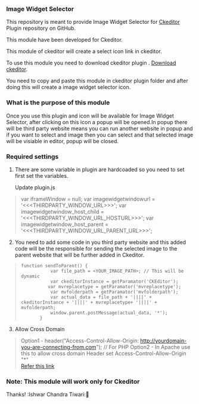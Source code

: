 ### Image Widget Selector

This repository is meant to provide Image Widget Selector for [Ckeditor](http://ckeditor.com/) Plugin repository on GitHub.

This module have been developed for Ckeditor.

This module of ckeditor will create a select icon link  in ckeditor. 

To use this module you need to download ckeditor plugin  . [Download ckeditor](http://ckeditor.com/).

You need to copy and paste this module in ckeditor plugin folder and after doing this will create a image widget selector icon.



### What is the purpose of this module
Once you use this plugin and icon will be available for Image Widget Selector, after clicking on this icon a popup will be opened.In popup there will be third party website means you can run another website in popup and if you want to select and image then you can select and that selected image will be visiable in editor, popup will be closed.


### Required settings 
1. There are some variable in plugin are hardcoaded so you need to set first set the variables. 

   Update plugin.js
    
  > var iframeWindow = null;
  > var imagewidgetwindowurl = '<<<THIRDPARTY_WINDOW_URL>>>';
  > var imagewidgetwindow_host_child = '<<<THIRDPARTY_WINDOW_URL_HOSTURL>>>';
  > var imagewidgetwindow_host_parent = '<<<THIRDPARTY_WINDOW_URL_PARENT_URL>>>';


2. You need to add some code in you third party website and this added code will be the responsible for sending the selected image to the parent website that will be further added in Ckeditor.


>     function sendToParent() {
>                var file_path = <YOUR_IMAGE_PATH>; // This will be dynamic
>                var ckeditorInstance = getParamator('CKEditor');
>               var mvreplacetype = getParamator('mvreplacetype');
>                var mvfolderpath = getParamator('mvfolderpath');
>                var actual_data = file_path + '||||' + ckeditorInstance + '||||' + mvreplacetype+ '||||' + mvfolderpath;
>                window.parent.postMessage(actual_data, '*');
>            }

 3. Allow Cross Domain 
 
   > Option1 -   header("Access-Control-Allow-Origin: http://yourdomain-you-are-connecting-from.com"); // For PHP
   > Option2 -   In Apache use this to allow cross domain 
                  Header set Access-Control-Allow-Origin "*"            
                  [Refer this link](http://enable-cors.org/server_apache.html)






### Note: This module will work only for Ckeditor

Thanks! :Ishwar Chandra Tiwari::sparkling_heart:

